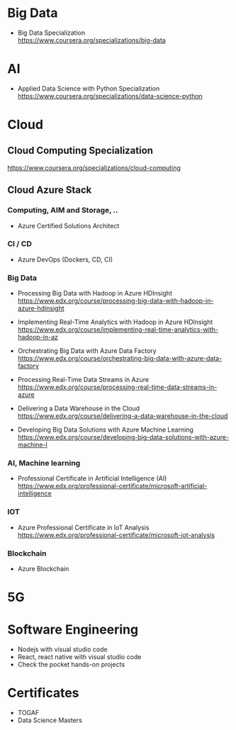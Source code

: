 # Big Data
- Big Data Specialization <br/>
https://www.coursera.org/specializations/big-data

# AI
- Applied Data Science with Python Specialization <br/>
https://www.coursera.org/specializations/data-science-python

# Cloud
## Cloud Computing Specialization
https://www.coursera.org/specializations/cloud-computing

## Cloud Azure Stack 
### Computing, AIM and Storage, ..
- Azure Certified Solutions Architect <br/>

### CI / CD
- Azure DevOps (Dockers, CD, CI) <br/>

### Big Data
- Processing Big Data with Hadoop in Azure HDInsight <br/>
https://www.edx.org/course/processing-big-data-with-hadoop-in-azure-hdinsight 

- Implementing Real-Time Analytics with Hadoop in Azure HDInsight <br/>
https://www.edx.org/course/implementing-real-time-analytics-with-hadoop-in-az

- Orchestrating Big Data with Azure Data Factory <br/>
https://www.edx.org/course/orchestrating-big-data-with-azure-data-factory

- Processing Real-Time Data Streams in Azure <br/>
https://www.edx.org/course/processing-real-time-data-streams-in-azure

- Delivering a Data Warehouse in the Cloud <br/>
https://www.edx.org/course/delivering-a-data-warehouse-in-the-cloud

- Developing Big Data Solutions with Azure Machine Learning <br/>
https://www.edx.org/course/developing-big-data-solutions-with-azure-machine-l

### AI, Machine learning
- Professional Certificate in Artificial Intelligence (AI) <br/>
https://www.edx.org/professional-certificate/microsoft-artificial-intelligence

### IOT
- Azure Professional Certificate in IoT Analysis <br/>
https://www.edx.org/professional-certificate/microsoft-iot-analysis

### Blockchain
- Azure Blockchain

# 5G

# Software Engineering
- Nodejs with visual studio code
- React, react native with visual studio code
- Check the pocket hands-on projects

# Certificates
- TOGAF
- Data Science Masters
